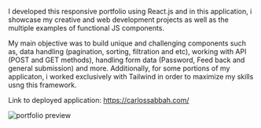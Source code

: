 I developed this responsive portfolio using React.js and in this application, i showcase my creative and web development projects
as well as the multiple examples of functional JS components. 

My main objective was to build unique and challenging components such as, data handling (pagination, sorting, filtration and etc),
working with API (POST and GET methods), handling form data (Password, Feed back and general submission) and more. Additionally, 
for some portions of my applicaton, i worked exclusively with Tailwind in order to maximize my skills usng this framework.

Link to deployed application: https://carlossabbah.com/

![portfolio preview](https://i.imgur.com/UABLWtM.png)

